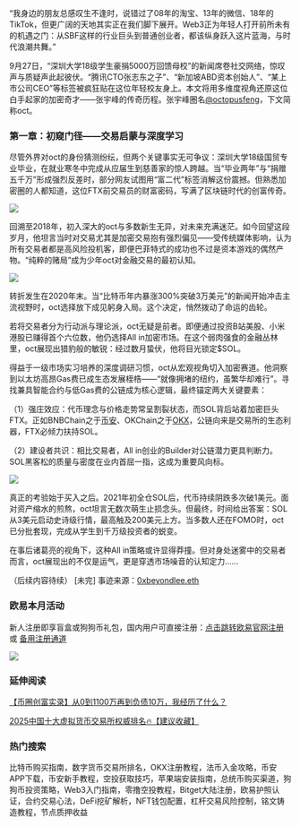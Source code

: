 “我身边的朋友总感叹生不逢时，说错过了08年的淘宝、13年的微信、18年的TikTok，但更广阔的天地其实正在我们脚下展开。Web3正为年轻人打开前所未有的机遇之门：从SBF这样的行业巨头到普通创业者，都该纵身跃入这片蓝海，与时代浪潮共舞。”

9月27日，“深圳大学18级学生豪捐5000万回馈母校”的新闻席卷社交网络，惊叹声与质疑声此起彼伏。“腾讯CTO张志东之子”、“新加坡ABD资本创始人”、“某上市公司CEO”等标签被疯狂贴在这位年轻校友身上。本文将用多维度视角还原这位白手起家的加密奇才——张宇峰的传奇历程。张宇峰圈名[@octopusfeng](https://twitter.com/octopusfeng)，下文简称oct。

### 第一章：初窥门径——交易启蒙与深度学习

尽管外界对oct的身份猜测纷纭，但两个关键事实无可争议：深圳大学18级国贸专业毕业，在就业寒冬中完成从应届生到慈善家的惊人跨越。当“毕业两年”与“捐赠五千万”形成强烈反差时，部分网友试图用“富二代”标签消解这份震撼。但熟悉加密圈的人都知道，这位FTX前交易员的财富密码，写满了区块链时代的创富传奇。

![](https://ac63e02.webp.li/zhangyufeng5000w001.png)

回溯至2018年，初入深大的oct与多数新生无异，对未来充满迷茫。如今回望这段岁月，他坦言当时对交易尤其是加密交易抱有强烈偏见——受传统媒体影响，认为所有交易者都是高风险投机客，即便巴菲特式的成功也不过是资本游戏的偶然产物。“纯粹的赌局”成为少年oct对金融交易的最初认知。

![](https://ac63e02.webp.li/zhangyufeng5000w002.png)

转折发生在2020年末。当“比特币年内暴涨300%突破3万美元”的新闻开始冲击主流视野时，oct选择放下成见躬身入局。这个决定，悄然拨动了命运的齿轮。

若将交易者分为行动派与理论派，oct无疑是前者。即便通过投资B站美股、小米港股已赚得首个六位数，他仍选择All in加密市场。在这个弱肉强食的金融丛林里，oct展现出猎豹般的敏锐：经过数月蛰伏，他将目光锁定$SOL。

得益于一级市场实习培养的深度调研习惯，oct从宏观视角切入加密赛道。他洞察到以太坊高昂Gas费已成生态发展桎梏——“就像拥堵的纽约，虽繁华却难行”。寻找兼具智能合约与低Gas费的公链成为核心逻辑，最终锚定两大关键要素：

（1）强庄效应：代币理念与价格走势常呈割裂状态，而SOL背后站着加密巨头FTX。正如BNBChain之于[币安](https://www.binance.com/en/activity/referral/offers/claim?ref=CPA_00JBDZVLUF)、OKChain之于[OKX](https://www.chouyi.world/zh-hans/join/18639032)，公链向来是交易所的生态利器，FTX必倾力扶持SOL。

（2）建设者共识：相比交易者，All in创业的Builder对公链潜力更具判断力。SOL黑客松的质量与密度在业内首屈一指，这成为重要风向标。

![](https://ac63e02.webp.li/zhangyufeng5000w003.png)

真正的考验始于买入之后。2021年初全仓SOL后，代币持续阴跌多次破1美元。面对资产缩水的煎熬，oct坦言无数次萌生止损念头。但最终，时间给出答案：SOL从3美元启动史诗级行情，最高触及200美元上方。当多数人还在FOMO时，oct已分批套现，完成从学生到千万级投资者的蜕变。

在事后诸葛亮的视角下，这种All in策略或许显得莽撞。但对身处迷雾中的交易者而言，oct展现出的不仅是运气，更是穿透市场噪音的认知定力……

（后续内容待续）
[未完] 事迹来源：[0xbeyondlee.eth](https://mirror.xyz/0xbeyondlee.eth/GRsD6rBBDhmH1WzgTB2jAJj0oaoufSlh1NWze1BWwLA)

### 欧易本月活动
新人注册即享盲盒或狗狗币礼包，国内用户可直接注册：[点击跳转欧易官网注册](https://www.okx.com/zh-hans/join/74873351) 或 [备用注册通道](https://www.chouyi.world/zh-hans/join/18639032)

[![](https://fe095ec.webp.li/top-10-exchanges-001.jpg)](https://www.chouyi.world/zh-hans/join/18639032)

### 延伸阅读
[【币圈创富实录】从0到1100万再到负债10万，我经历了什么？](https://heiyetouzi.xyz/biquanstory001/)

[2025中国十大虚拟货币交易所权威排名🔥【建议收藏】](https://btc8848.com/top-10-exchanges/)

### 热门搜索
比特币购买指南，数字货币交易所排名，OKX注册教程，法币入金攻略，币安APP下载，币安新手教程，空投获取技巧，苹果端安装指南，总统币购买渠道，狗狗币投资策略，Web3入门指南，零撸空投教程，Bitget大陆注册，欧易护照认证，合约交易心法，DeFi挖矿解析，NFT钱包配置，杠杆交易风险控制，铭文铸造教程，节点质押收益
